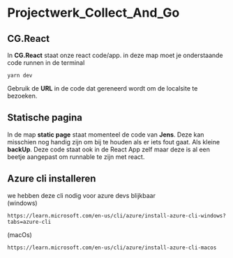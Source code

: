# Projectwerk_Collect_And_Go

## CG.React  
In **CG.React** staat onze react code/app. in deze map moet je onderstaande code runnen in de terminal
```console
yarn dev 
```
Gebruik de **URL** in de code dat gereneerd wordt om de localsite te bezoeken.  

## Statische pagina  
In de map **static page** staat momenteel de code van **Jens**. Deze kan misschien nog handig zijn om bij te houden als er iets fout gaat.
Als kleine **backUp**. Deze code staat ook in de React App zelf maar deze is al een beetje aangepast om runnable te zijn met react.



## Azure cli installeren
we hebben deze cli nodig voor azure devs blijkbaar  
(windows)  
```
https://learn.microsoft.com/en-us/cli/azure/install-azure-cli-windows?tabs=azure-cli
```
(macOs) 
```
https://learn.microsoft.com/en-us/cli/azure/install-azure-cli-macos
```



